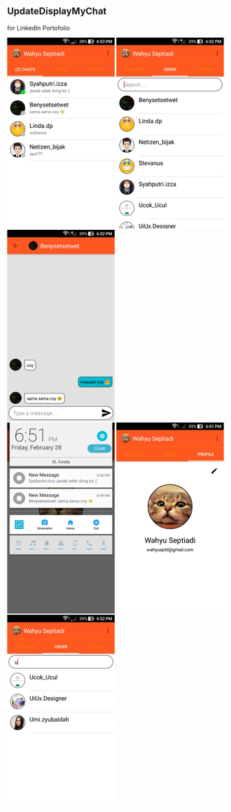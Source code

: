 ## UpdateDisplayMyChat
for LinkedIn Portofolio

<div>
  <img src="allchat.jpg" alt="NotFound" width="250">
  <img src="alluser.jpg" alt="NotFound" width="250">
  <img src="inchat.jpg" alt="NotFound" width="250">
</div>

<div>
  <img src="notif.jpg" alt="NotFound" width="250">
  <img src="profile.jpg" alt="NotFound" width="250">
  <img src="searchuser.jpg" alt="NotFound" width="250">
</div>
